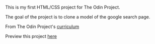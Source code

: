 This is my first HTML/CSS project for The Odin Project. 

The goal of the project is to clone a model of the google search page.

From The Odin Project's [curriculum](http://www.theodinproject.com/courses/web-development-101/lessons/html-css)

Preview this project [here](https://goldkoyne88.github.io/google_homepage/)
